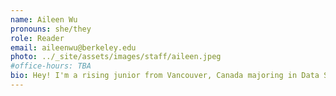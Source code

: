 ```yaml
---
name: Aileen Wu
pronouns: she/they
role: Reader
email: aileenwu@berkeley.edu
photo: ../_site/assets/images/staff/aileen.jpeg
#office-hours: TBA
bio: Hey! I'm a rising junior from Vancouver, Canada majoring in Data Science. Being from BC, I love snowboarding, climbing, hiking, and being outdoors. Feel free to reach out about data science, social justice, or chasing adrenaline!
---
```

